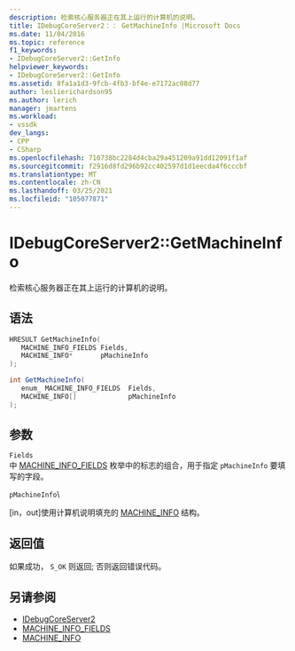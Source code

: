 ```yaml
---
description: 检索核心服务器正在其上运行的计算机的说明。
title: IDebugCoreServer2：： GetMachineInfo |Microsoft Docs
ms.date: 11/04/2016
ms.topic: reference
f1_keywords:
- IDebugCoreServer2::GetInfo
helpviewer_keywords:
- IDebugCoreServer2::GetInfo
ms.assetid: 8fa1a1d3-9fcb-4fb3-bf4e-e7172ac08d77
author: leslierichardson95
ms.author: lerich
manager: jmartens
ms.workload:
- vssdk
dev_langs:
- CPP
- CSharp
ms.openlocfilehash: 710738bc2284d4cba29a451209a91dd12091f1af
ms.sourcegitcommit: f2916d8fd296b92cc402597d1d1eecda4f6cccbf
ms.translationtype: MT
ms.contentlocale: zh-CN
ms.lasthandoff: 03/25/2021
ms.locfileid: "105077871"
---
```

# <a name="idebugcoreserver2getmachineinfo"></a>IDebugCoreServer2::GetMachineInfo
检索核心服务器正在其上运行的计算机的说明。

## <a name="syntax"></a>语法

```cpp
HRESULT GetMachineInfo( 
   MACHINE_INFO_FIELDS Fields,
   MACHINE_INFO*       pMachineInfo
);
```

```csharp
int GetMachineInfo( 
   enum_ MACHINE_INFO_FIELDS  Fields,
   MACHINE_INFO[]             pMachineInfo
);
```

## <a name="parameters"></a>参数
`Fields`\
中 [MACHINE_INFO_FIELDS](../../../extensibility/debugger/reference/machine-info-fields.md) 枚举中的标志的组合，用于指定 `pMachineInfo` 要填写的字段。

 `pMachineInfo`\

 [in，out]使用计算机说明填充的 [MACHINE_INFO](../../../extensibility/debugger/reference/machine-info.md) 结构。

## <a name="return-value"></a>返回值
 如果成功， `S_OK` 则返回; 否则返回错误代码。

## <a name="see-also"></a>另请参阅
- [IDebugCoreServer2](../../../extensibility/debugger/reference/idebugcoreserver2.md)
- [MACHINE_INFO_FIELDS](../../../extensibility/debugger/reference/machine-info-fields.md)
- [MACHINE_INFO](../../../extensibility/debugger/reference/machine-info.md)
